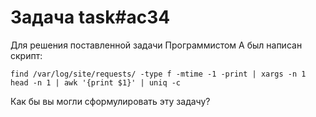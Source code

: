 # Задача task#ac34

Для решения поставленной задачи Программистом A был написан скрипт:

```shell
find /var/log/site/requests/ -type f -mtime -1 -print | xargs -n 1 head -n 1 | awk '{print $1}' | uniq -c
```

Как бы вы могли сформулировать эту задачу?

